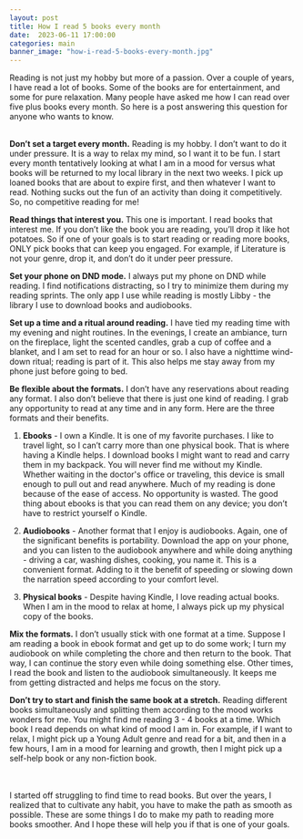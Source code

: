 ```yaml
---
layout: post
title: How I read 5 books every month
date:  2023-06-11 17:00:00
categories: main
banner_image: "how-i-read-5-books-every-month.jpg"
---
```


Reading is not just my hobby but more of a passion. Over a couple of years, I have read a lot of books. Some of the books are for entertainment, and some for pure relaxation. Many people have asked me how I can read over five plus books every month. So here is a post answering this question for anyone who wants to know.<br><br>

**Don’t set a target every month.** Reading is my hobby. I don’t want to do it under pressure. It is a way to relax my mind, so I want it to be fun. I start every month tentatively looking at what I am in a mood for versus what books will be returned to my local library in the next two weeks. I pick up loaned books that are about to expire first, and then whatever I want to read. Nothing sucks out the fun of an activity than doing it competitively. So, no competitive reading for me!

**Read things that interest you.** This one is important. I read books that interest me. If you don’t like the book you are reading, you’ll drop it like hot potatoes. So if one of your goals is to start reading or reading more books, ONLY pick books that can keep you engaged. For example, if Literature is not your genre, drop it, and don’t do it under peer pressure.

**Set your phone on DND mode.** I always put my phone on DND while reading. I find notifications distracting, so I try to minimize them during my reading sprints. The only app I use while reading is mostly Libby - the library I use to download books and audiobooks.

**Set up a time and a ritual around reading.** I have tied my reading time with my evening and night routines. In the evenings, I create an ambiance, turn on the fireplace, light the scented candles, grab a cup of coffee and a blanket, and I am set to read for an hour or so. I also have a nighttime wind-down ritual; reading is part of it. This also helps me stay away from my phone just before going to bed.

**Be flexible about the formats.** I don’t have any reservations about reading any format. I also don’t believe that there is just one kind of reading. I grab any opportunity to read at any time and in any form. Here are the three formats and their benefits.

1. **Ebooks** - I own a Kindle. It is one of my favorite purchases. I like to travel light, so I can’t carry more than one physical book. That is where having a Kindle helps. I download books I might want to read and carry them in my backpack. You will never find me without my Kindle. Whether waiting in the doctor's office or traveling, this device is small enough to pull out and read anywhere. Much of my reading is done because of the ease of access. No opportunity is wasted. The good thing about ebooks is that you can read them on any device; you don’t have to restrict yourself o Kindle.

2. **Audiobooks** - Another format that I enjoy is audiobooks. Again, one of the significant benefits is portability. Download the app on your phone, and you can listen to the audiobook anywhere and while doing anything - driving a car, washing dishes, cooking, you name it. This is a convenient format. Adding to it the benefit of speeding or slowing down the narration speed according to your comfort level.

3. **Physical books** - Despite having Kindle, I love reading actual books. When I am in the mood to relax at home, I always pick up my physical copy of the books.

**Mix the formats.** I don’t usually stick with one format at a time. Suppose I am reading a book in ebook format and get up to do some work; I turn my audiobook on while completing the chore and then return to the book. That way, I can continue the story even while doing something else. Other times, I read the book and listen to the audiobook simultaneously. It keeps me from getting distracted and helps me focus on the story.

**Don’t try to start and finish the same book at a stretch.** Reading different books simultaneously and splitting them according to the mood works wonders for me. You might find me reading 3 - 4 books at a time. Which book I read depends on what kind of mood I am in. For example, if I want to relax, I might pick up a Young Adult genre and read for a bit, and then in a few hours, I am in a mood for learning and growth, then I might pick up a self-help book or any non-fiction book.

<br><br>
I started off struggling to find time to read books. But over the years, I realized that to cultivate any habit, you have to make the path as smooth as possible. These are some things I do to make my path to reading more books smoother. And I hope these will help you if that is one of your goals.